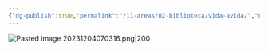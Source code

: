 ```yaml
---
{"dg-publish":true,"permalink":"/11-areas/02-biblioteca/vida-avida/","noteIcon":""}
---
```


![Pasted image 20231204070316.png|200](/img/user/02%20Image/Pasted%20image%2020231204070316.png)